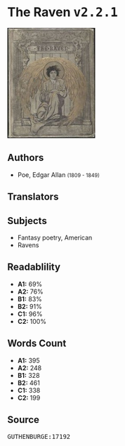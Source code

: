 # The Raven <kbd>v2.2.1</kbd>

![](./cover.medium.jpg "")

## Authors


 - Poe, Edgar Allan <small>(1809 - 1849)</small>

## Translators



## Subjects


 - Fantasy poetry, American
 - Ravens

## Readablility


 - **A1:** 69%
 - **A2:** 76%
 - **B1:** 83%
 - **B2:** 91%
 - **C1:** 96%
 - **C2:** 100%

## Words Count


 - **A1:** 395
 - **A2:** 248
 - **B1:** 328
 - **B2:** 461
 - **C1:** 338
 - **C2:** 199

## Source


<kbd>GUTHENBURGE:17192</kbd>
